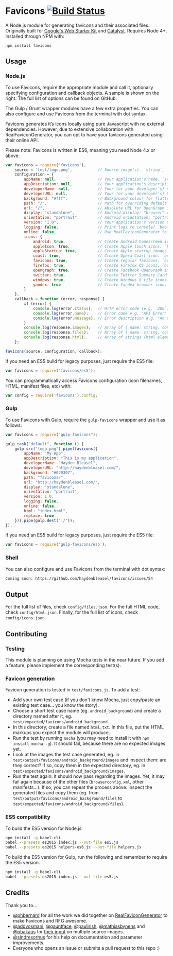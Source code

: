# Favicons [![Build Status](https://travis-ci.org/haydenbleasel/favicons.svg?branch=master)](https://travis-ci.org/haydenbleasel/favicons)

A Node.js module for generating favicons and their associated files. Originally built for [Google's Web Starter Kit](https://github.com/google/web-starter-kit) and [Catalyst](https://github.com/haydenbleasel/catalyst). Requires Node 4+. Installed through NPM with:

```
npm install favicons
```

## Usage

### Node.js

To use Favicons, require the appropriate module and call it, optionally specifying configuration and callback objects. A sample is shown on the right. The full list of options can be found on GitHub.

The Gulp / Grunt wrapper modules have a few extra properties. You can also configure and use Favicons from the terminal with dot syntax.

Favicons generates it’s icons locally using pure Javascript with no external dependencies. However, due to extensive collaboration with RealFaviconGenerator, you can opt to have your favicons generated using their online API.

Please note: Favicons is written in ES6, meaning you need Node 4.x or above.

```js
var favicons = require('favicons'),
    source = 'test/logo.png',           // Source image(s). `string`, `buffer` or array of `{ size: filepath }`
    configuration = {
        appName: null,                  // Your application's name. `string`
        appDescription: null,           // Your application's description. `string`
        developerName: null,            // Your (or your developer's) name. `string`
        developerURL: null,             // Your (or your developer's) URL. `string`
        background: "#fff",             // Background colour for flattened icons. `string`
        path: "/",                      // Path for overriding default icons path. `string`
        url: "/",                       // Absolute URL for OpenGraph image. `string`
        display: "standalone",          // Android display: "browser" or "standalone". `string`
        orientation: "portrait",        // Android orientation: "portrait" or "landscape". `string`
        version: "1.0",                 // Your application's version number. `number`
        logging: false,                 // Print logs to console? `boolean`
        online: false,                  // Use RealFaviconGenerator to create favicons? `boolean`
        icons: {
            android: true,              // Create Android homescreen icon. `boolean`
            appleIcon: true,            // Create Apple touch icons. `boolean`
            appleStartup: true,         // Create Apple startup images. `boolean`
            coast: true,                // Create Opera Coast icon. `boolean`
            favicons: true,             // Create regular favicons. `boolean`
            firefox: true,              // Create Firefox OS icons. `boolean`
            opengraph: true,            // Create Facebook OpenGraph image. `boolean`
            twitter: true,              // Create Twitter Summary Card image. `boolean`
            windows: true,              // Create Windows 8 tile icons. `boolean`
            yandex: true                // Create Yandex browser icon. `boolean`
        }
    },
    callback = function (error, response) {
        if (error) {
            console.log(error.status);  // HTTP error code (e.g. `200`) or `null`
            console.log(error.name);    // Error name e.g. "API Error"
            console.log(error.message); // Error description e.g. "An unknown error has occurred"
        }
        console.log(response.images);   // Array of { name: string, contents: <buffer> }
        console.log(response.files);    // Array of { name: string, contents: <string> }
        console.log(response.html);     // Array of strings (html elements)
    };

favicons(source, configuration, callback);
```

If you need an ES5 build for legacy purposes, just require the ES5 file:

```js
var favicons = require('favicons/es5');
```

You can programmatically access Favicons configuration (icon filenames, HTML, manifest files, etc) with:

```js
var config = require('favicons').config;
```

### Gulp

To use Favicons with Gulp, require the `gulp-favicons` wrapper and use it as follows:

```js
var favicons = require("gulp-favicons");

gulp.task("default", function () {
    gulp.src("logo.png").pipe(favicons({
        appName: "My App",
        appDescription: "This is my application",
        developerName: "Hayden Bleasel",
        developerURL: "http://haydenbleasel.com/",
        background: "#020307",
        path: "favicons/",
        url: "http://haydenbleasel.com/",
        display: "standalone",
        orientation: "portrait",
        version: 1.0,
        logging: false,
        online: false,
        html: "index.html",
        replace: true
    })).pipe(gulp.dest("./"));
});
```

If you need an ES5 build for legacy purposes, just require the ES5 file:

```js
var favicons = require('gulp-favicons/es5');
```

### Shell

You can also configure and use Favicons from the terminal with dot syntax:

```sh
Coming soon: https://github.com/haydenbleasel/favicons/issues/54
```

## Output

For the full list of files, check `config/files.json`. For the full HTML code, check `config/html.json`. Finally, for the full list of icons, check `config/icons.json`.

## Contributing

### Testing

This module is planning on using Mocha tests in the near future. If you add a feature, please implement the corresponding test(s).

### Favicon generation

Favicon generation is tested in `test/favicons.js`. To add a test:

- Add your own test case (if you don't know Mocha, just copy/paste an existing test case... you know the story).
- Choose a short test case name (eg. `android_background`) and create a directory named after it, eg. `test/expected/favicons/android_background`.
- In this directory, create a file named `html.txt`. In this file, put the HTML markups you expect the module will produce.
- Run the test by running `mocha` (you may need to install it with `npm install mocha -g`). It should fail, because there are no expected images yet.
- Look at the images the test case generated, eg. in `test/output/favicons/android_background/images` and inspect them: are they correct? If so, copy them in the expected directory, eg. in `test/expected/favicons/android_background/images`.
- Run the test again: it should now pass regarding the images. Yet, it may fail again because of the other files (`browserconfig.xml`, other manifests...). If so, you can repeat the process above: inspect the generated files and copy them (eg. from `test/output/favicons/android_background/files` to `test/expected/favicons/android_background/files`).


### ES5 compatibility

To build the ES5 version for Node.js:

```sh
npm install -g babel-cli
babel --presets es2015 index.js --out-file es5.js
babel --presets es2015 helpers-es6.js --out-file helpers.js
```

To build the ES5 version for Gulp, run the following and remember to require the ES5 version.

```sh
npm install -g babel-cli
babel --presets es2015 index.js --out-file es5.js
```

## Credits

Thank you to...

- [@phbernard](https://github.com/phbernard) for all the work we did together on [RealFaviconGenerator](https://github.com/realfavicongenerator) to make Favicons and RFG awesome.
- [@addyosmani](https://github.com/addyosmani), [@gauntface](https://github.com/gauntface), [@paulirish](https://github.com/paulirish), [@mathiasbynens](https://github.com/mathiasbynens) and [@pbakaus](https://github.com/pbakaus) for [their input](https://github.com/google/web-starter-kit/pull/442) on multiple source images.
- [@sindresorhus](https://github.com/sindresorhus) for his help on documentation and parameter improvements.
- Everyone who opens an issue or submits a pull request to this repo :)
